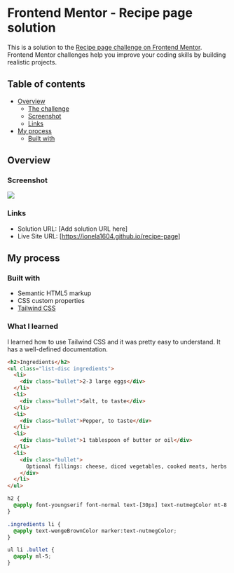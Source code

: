 # Frontend Mentor - Recipe page solution

This is a solution to the [Recipe page challenge on Frontend Mentor](https://www.frontendmentor.io/challenges/recipe-page-KiTsR8QQKm). Frontend Mentor challenges help you improve your coding skills by building realistic projects.

## Table of contents

- [Overview](#overview)
  - [The challenge](#the-challenge)
  - [Screenshot](#screenshot)
  - [Links](#links)
- [My process](#my-process)
  - [Built with](#built-with)

## Overview

### Screenshot

![](./screenshot.jpg)

### Links

- Solution URL: [Add solution URL here]
- Live Site URL: [https://ionela1604.github.io/recipe-page]

## My process

### Built with

- Semantic HTML5 markup
- CSS custom properties
- [Tailwind CSS](https://tailwindcss.com/docs/installation)

### What I learned

I learned how to use Tailwind CSS and it was pretty easy to understand. It has a well-defined documentation.

```html
<h2>Ingredients</h2>
<ul class="list-disc ingredients">
  <li>
    <div class="bullet">2-3 large eggs</div>
  </li>
  <li>
    <div class="bullet">Salt, to taste</div>
  </li>
  <li>
    <div class="bullet">Pepper, to taste</div>
  </li>
  <li>
    <div class="bullet">1 tablespoon of butter or oil</div>
  </li>
  <li>
    <div class="bullet">
      Optional fillings: cheese, diced vegetables, cooked meats, herbs
    </div>
  </li>
</ul>
```

```css
h2 {
  @apply font-youngserif font-normal text-[30px] text-nutmegColor mt-8 mb-5;
}

.ingredients li {
  @apply text-wengeBrownColor marker:text-nutmegColor;
}

ul li .bullet {
  @apply ml-5;
}
```
